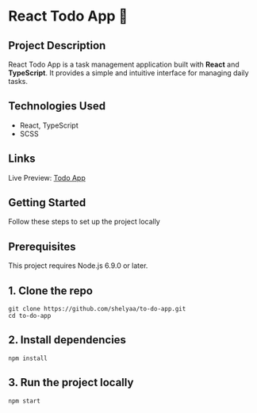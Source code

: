 # React Todo App 📝
## Project Description
React Todo App is a task management application built with **React** and **TypeScript**. It provides a simple and intuitive interface for managing daily tasks.
## Technologies Used
- React, TypeScript
- SCSS
## Links
Live Preview: [Todo App](https://shelyaa.github.io/to-do-app/)
## Getting Started
Follow these steps to set up the project locally
## Prerequisites
This project requires Node.js 6.9.0 or later.

## 1. Clone the repo
```
git clone https://github.com/shelyaa/to-do-app.git
cd to-do-app
```
## 2. Install dependencies
```
npm install
```
## 3. Run the project locally
```
npm start
```
